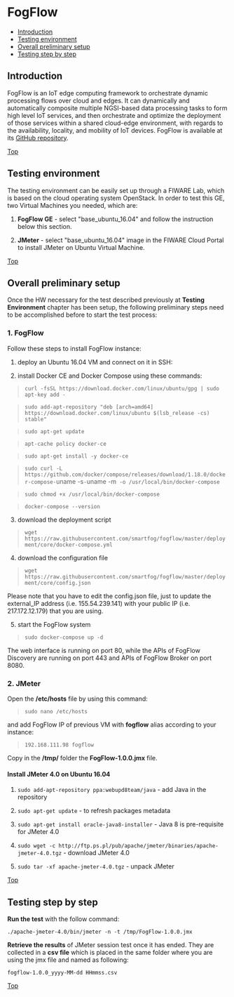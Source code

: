 # FogFlow #

* [Introduction](#introduction)
* [Testing environment](#testing-environment)
* [Overall preliminary setup](#overall-preliminary-setup)
* [Testing step by step](#testing-step-by-step)


## Introduction ##

FogFlow is an IoT edge computing framework to orchestrate dynamic processing flows over cloud and edges. It can dynamically and automatically composite multiple NGSI-based data processing tasks to form high level IoT services, and then orchestrate and optimize the deployment of those services within a shared cloud-edge environment, with regards to the availability, locality, and mobility of IoT devices. FogFlow is available at its [GitHub repository](https://github.com/Fiware/context.FogFlow). 

[Top](#fogflow)

## Testing environment ##

The testing environment can be easily set up through a FIWARE Lab, which is based on the cloud operating system OpenStack. 
In order to test this GE, two Virtual Machines you needed, which are: 

1. **FogFlow GE** - select "base_ubuntu_16.04" and follow the instruction below this section.
 
2. **JMeter** - select "base_ubuntu_16.04" image in the FIWARE Cloud Portal to install JMeter on Ubuntu Virtual Machine.

[Top](#fogflow)

## Overall preliminary setup ##

Once the HW necessary for the test described previously at **Testing Environment** chapter has been setup, the following preliminary steps need to be accomplished before to start the test process:

### 1. FogFlow ###

Follow these steps to install FogFlow instance: 

1) deploy an Ubuntu 16.04 VM and connect on it in SSH: 

2) install Docker CE and Docker Compose using these commands:

> `curl -fsSL https://download.docker.com/linux/ubuntu/gpg | sudo apt-key add -`

> `sudo add-apt-repository "deb [arch=amd64] https://download.docker.com/linux/ubuntu $(lsb_release -cs) stable"`

> `sudo apt-get update`

> `apt-cache policy docker-ce`

> `sudo apt-get install -y docker-ce`



> `sudo curl -L https://github.com/docker/compose/releases/download/1.18.0/docker-compose-`uname -s`-`uname -m` -o /usr/local/bin/docker-compose`

> `sudo chmod +x /usr/local/bin/docker-compose`

> `docker-compose --version`

3) download the deployment script

> `wget https://raw.githubusercontent.com/smartfog/fogflow/master/deployment/core/docker-compose.yml`

4) download the configuration file

> `wget https://raw.githubusercontent.com/smartfog/fogflow/master/deployment/core/config.json`

Please note that you have to edit the config.json file, just to update the external_IP address (i.e. 155.54.239.141) with your public IP (i.e. 217.172.12.179) that you are using.

5) start the FogFlow system

> `sudo docker-compose up -d`

The web interface is running on port 80, while the APIs of FogFlow Discovery are running on port 443 and APIs of FogFlow Broker on port 8080.


### 2. JMeter ###

Open the **/etc/hosts** file by using this command:

> `sudo nano /etc/hosts` 

and add FogFlow IP of previous VM with **fogflow** alias according to your instance: 

> `192.168.111.98 fogflow`

Copy in the **/tmp/** folder the **FogFlow-1.0.0.jmx** file.


#### Install JMeter 4.0 on Ubuntu 16.04 ####

1. `sudo add-apt-repository ppa:webupd8team/java` - add Java in the repository

2. `sudo apt-get update` - to refresh packages metadata

3. `sudo apt-get install oracle-java8-installer` - Java 8 is pre-requisite for JMeter 4.0

4. `sudo wget -c http://ftp.ps.pl/pub/apache/jmeter/binaries/apache-jmeter-4.0.tgz` - download JMeter 4.0

5. `sudo tar -xf apache-jmeter-4.0.tgz` - unpack JMeter

[Top](#fogflow)

## Testing step by step ##

**Run the test** with the follow command: 

`./apache-jmeter-4.0/bin/jmeter -n -t /tmp/FogFlow-1.0.0.jmx`

**Retrieve the results** of JMeter session test once it has ended. They are collected in a **csv file** which is placed in the same folder where you are using the jmx file and named as following: 

`fogflow-1.0.0_yyyy-MM-dd HHmmss.csv`

[Top](#fogflow)